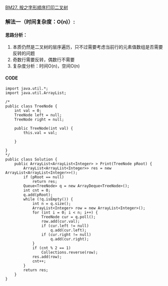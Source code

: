 [BM27. 按之字形顺序打印二叉树](https://www.nowcoder.com/practice/91b69814117f4e8097390d107d2efbe0?tpId=295&tqId=23454&ru=%2Fpractice%2F04a5560e43e24e9db4595865dc9c63a3&qru=%2Fta%2Fformat-top101%2Fquestion-ranking&sourceUrl=%2Fexam%2Foj)
### 解法一（时间复杂度：O(n)）:
#### 思路分析：
1. 本质仍然是二叉树的层序遍历，只不过需要考虑当前行的元素值数组是否需要反转的问题
2. 奇数行需要反转，偶数行不需要
3. 复杂度分析：时间O(n)，空间O(n)
#### CODE
```
import java.util.*;
import java.util.ArrayList;

/*
public class TreeNode {
    int val = 0;
    TreeNode left = null;
    TreeNode right = null;

    public TreeNode(int val) {
        this.val = val;

    }

}
*/
public class Solution {
    public ArrayList<ArrayList<Integer> > Print(TreeNode pRoot) {
        ArrayList<ArrayList<Integer>> res = new ArrayList<ArrayList<Integer>>();
        if (pRoot == null)
            return res;
        Queue<TreeNode> q = new ArrayDeque<TreeNode>();
        int cnt = 0;
        q.add(pRoot);
        while (!q.isEmpty()) {
            int n = q.size();
            ArrayList<Integer> row = new ArrayList<Integer>();
            for (int i = 0; i < n; i++) {
                TreeNode cur = q.poll();
                row.add(cur.val);
                if (cur.left != null)
                    q.add(cur.left);
                if (cur.right != null)
                    q.add(cur.right);
            }
            if (cnt % 2 == 1)
                Collections.reverse(row);
            res.add(row);
            cnt++;
        }
        return res;
    }
}
```

